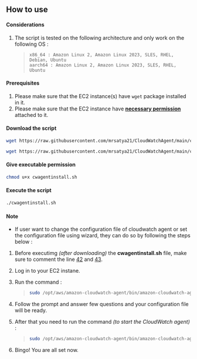 ## How to use

#### Considerations

1. The script is tested on the following architecture and only work on the following OS : 

    > ```
    > x86_64 : Amazon Linux 2, Amazon Linux 2023, SLES, RHEL, Debian, Ubuntu
    > aarch64 : Amazon Linux 2, Amazon Linux 2023, SLES, RHEL, Ubuntu
    > ``` 

#### Prerequisites

1. Please make sure that the EC2 instance(s) have `wget` package installed in it. 
2. Please make sure that the EC2 instance have **[necessary permission](https://docs.aws.amazon.com/AmazonCloudWatch/latest/monitoring/create-iam-roles-for-cloudwatch-agent-commandline.html)** attached to it.

#### Download the script 

```sh 
wget https://raw.githubusercontent.com/mrsatya21/CloudWatchAgent/main/configuration.sh

wget https://raw.githubusercontent.com/mrsatya21/CloudWatchAgent/main/cwagentinstall.sh
```

#### Give executable permission

```sh
chmod u+x cwagentinstall.sh
```

#### Execute the script

```sh
./cwagentinstall.sh
```

#### Note 

- If user want to change the configuration file of cloudwatch agent or set the configuration file using wizard, they can do so by following the steps below : 

1. Before executimg *(after downloading)* the **cwagentinstall.sh** file, make sure to comment the line [42](https://github.com/mrsatya21/CloudWatchAgent/blob/main/cwagentinstall.sh#L42) and [43](https://github.com/mrsatya21/CloudWatchAgent/blob/main/cwagentinstall.sh#L43). 

2. Log in to your EC2 instane. 

3. Run the command :
    > ```sh
    > sudo /opt/aws/amazon-cloudwatch-agent/bin/amazon-cloudwatch-agent-config-wizard
    > ```

4. Follow the prompt and answer few questions and your configuration file will be ready.

5. After that you need to run the command *(to start the CloudWatch agent)* : 
    > ```sh
    > sudo /opt/aws/amazon-cloudwatch-agent/bin/amazon-cloudwatch-agent-ctl -a fetch-config -m ec2 -c file:/opt/aws/amazon-cloudwatch-agent/bin/config.json -s
    > ```

6. Bingo! You are all set now. 